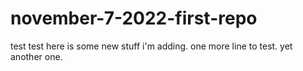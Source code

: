 # november-7-2022-first-repo

test test
here is some new stuff i'm adding.
one more line to test.
yet another one.